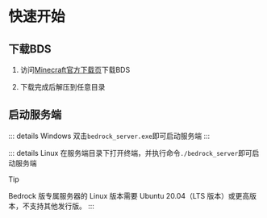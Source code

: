 # 快速开始

## 下载BDS

1. 访问[Minecraft官方下载页](https://www.minecraft.net/zh-hans/download/server/bedrock)下载BDS

2. 下载完成后解压到任意目录

## 启动服务端

::: details Windows
双击`bedrock_server.exe`即可启动服务端
:::

::: details Linux
在服务端目录下打开终端，并执行命令`./bedrock_server`即可启动服务端
> [!Tip]
> Bedrock 版专属服务器的 Linux 版本需要 Ubuntu 20.04（LTS 版本）或更高版本，不支持其他发行版。
:::
